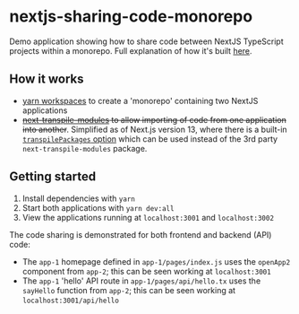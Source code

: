 # nextjs-sharing-code-monorepo

Demo application showing how to share code between NextJS TypeScript projects within a monorepo. Full explanation of how it's built [here](https://medium.com/weekly-webtips/sharing-code-between-nextjs-applications-2c0f3b415e1).

## How it works

- [yarn workspaces](https://classic.yarnpkg.com/en/docs/workspaces/) to create a 'monorepo' containing two NextJS applications
- ~~[next-transpile-modules](https://www.npmjs.com/package/next-transpile-modules) to allow importing of code from one application into another~~. Simplified as of Next.js version 13, where there is a built-in [`transpilePackages` option](https://beta.nextjs.org/docs/api-reference/next.config.js#transpilepackages) which can be used instead of the 3rd party `next-transpile-modules` package.

## Getting started

1. Install dependencies with `yarn`
2. Start both applications with `yarn dev:all`
3. View the applications running at `localhost:3001` and `localhost:3002`

The code sharing is demonstrated for both frontend and backend (API) code:

- The `app-1` homepage defined in `app-1/pages/index.js` uses the `openApp2` component from `app-2`; this can be seen working at `localhost:3001`
- The `app-1` 'hello' API route in `app-1/pages/api/hello.tx` uses the `sayHello` function from `app-2`; this can be seen working at `localhost:3001/api/hello`
